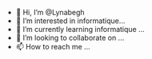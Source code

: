 - 👋 Hi, I’m @Lynabegh
- 👀 I’m interested in informatique...
- 🌱 I’m currently learning informatique
 ...
- 💞️ I’m looking to collaborate on ...
- 📫 How to reach me ...

<!---
Lynabegh/Lynabegh is a ✨ special ✨ repository because its `README.md` (this file) appears on your GitHub profile.
You can click the Preview link to take a look at your changes.
--->
